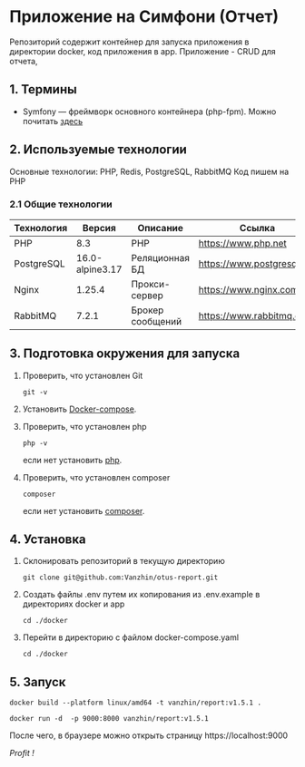 # Приложение на Симфони (Отчет)

Репозиторий содержит контейнер для запуска приложения в директории docker,
код приложения в app.
Приложение - CRUD для отчета,

## 1. Термины

- Symfony — фреймворк основного контейнера (php-fpm). Можно почитать [здесь](https://symfony.com/doc/current/index.html)

## 2. Используемые технологии

Основные технологии: PHP, Redis, PostgreSQL, RabbitMQ
Код пишем на PHP

### 2.1 Общие технологии

| Технология | Версия          | Описание         | Ссылка                     |
|------------|-----------------|------------------|----------------------------|
| PHP        | 8.3             | PHP              | https://www.php.net        |
| PostgreSQL | 16.0-alpine3.17 | Реляционная БД   | https://www.postgresql.org |
| Nginx      | 1.25.4          | Прокси-сервер    | https://www.nginx.com      |
| RabbitMQ   | 7.2.1           | Брокер сообщений | https://www.rabbitmq.com   |          

## 3. Подготовка окружения для запуска

1. Проверить, что установлен Git
    ```shell
    git -v
    ```
2. Установить [Docker-compose](https://docs.docker.com/compose/install/linux/#install-the-plugin-manually).

3. Проверить, что установлен php
    ```shell
    php -v
    ```
   если нет установить [php](https://www.php.net/downloads).

4. Проверить, что установлен composer
   ```shell
   composer
   ```
   если нет установить [composer](https://getcomposer.org/download/).

## 4. Установка

1. Склонировать репозиторий в текущую директорию
    ```shell
    git clone git@github.com:Vanzhin/otus-report.git
    ```
2. Создать файлы .env путем их копирования из .env.example в директориях docker и app
    ```shell
    cd ./docker
    ```
3. Перейти в директорию с файлом docker-compose.yaml
    ```shell
    cd ./docker
    ```

## 5. Запуск

   ```shell
   docker build --platform linux/amd64 -t vanzhin/report:v1.5.1 .
   ```

   ```shell
   docker run -d  -p 9000:8000 vanzhin/report:v1.5.1
   ```

После чего, в браузере можно открыть страницу https://localhost:9000

*Profit !*